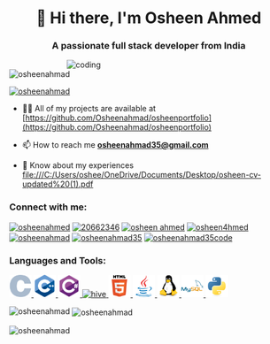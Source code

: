 <h1 align="center">👋 Hi there, I'm Osheen Ahmed</h1>
<h3 align="center">A passionate full stack developer from India</h3>
<img align ="right" alt ="coding" width="400"src="https://i.pinimg.com/originals/91/6b/1c/916b1c0b9788ad87b9ccdfc71bbdadf3.gif">

<p align="left"> <img src="https://komarev.com/ghpvc/?username=osheenahmad&label=Profile%20views&color=0e75b6&style=flat" alt="osheenahmad" /> </p>

<p align="left"> <a href="https://github.com/ryo-ma/github-profile-trophy"><img src="https://github-profile-trophy.vercel.app/?username=osheenahmad" alt="osheenahmad" /></a> </p>

- 👨‍💻 All of my projects are available at [https://github.com/Osheenahmad/osheenportfolio](https://github.com/Osheenahmad/osheenportfolio)

- 📫 How to reach me **osheenahmad35@gmail.com**

- 📄 Know about my experiences [file:///C:/Users/oshee/OneDrive/Documents/Desktop/osheen-cv-updated%20(1).pdf](file:///C:/Users/oshee/OneDrive/Documents/Desktop/osheen-cv-updated%20(1).pdf)

<h3 align="left">Connect with me:</h3>
<p align="left">
<a href="https://linkedin.com/in/osheenahmed" target="blank"><img align="center" src="https://raw.githubusercontent.com/rahuldkjain/github-profile-readme-generator/master/src/images/icons/Social/linked-in-alt.svg" alt="osheenahmed" height="30" width="40" /></a>
<a href="https://stackoverflow.com/users/20662346" target="blank"><img align="center" src="https://raw.githubusercontent.com/rahuldkjain/github-profile-readme-generator/master/src/images/icons/Social/stack-overflow.svg" alt="20662346" height="30" width="40" /></a>
<a href="https://fb.com/osheen ahmed" target="blank"><img align="center" src="https://raw.githubusercontent.com/rahuldkjain/github-profile-readme-generator/master/src/images/icons/Social/facebook.svg" alt="osheen ahmed" height="30" width="40" /></a>
<a href="https://instagram.com/osheen4hmed" target="blank"><img align="center" src="https://raw.githubusercontent.com/rahuldkjain/github-profile-readme-generator/master/src/images/icons/Social/instagram.svg" alt="osheen4hmed" height="30" width="40" /></a>
<a href="https://www.codechef.com/users/osheenahmad" target="blank"><img align="center" src="https://cdn.jsdelivr.net/npm/simple-icons@3.1.0/icons/codechef.svg" alt="osheenahmad" height="30" width="40" /></a>
<a href="https://www.hackerrank.com/osheenahmad35" target="blank"><img align="center" src="https://raw.githubusercontent.com/rahuldkjain/github-profile-readme-generator/master/src/images/icons/Social/hackerrank.svg" alt="osheenahmad35" height="30" width="40" /></a>
<a href="https://www.leetcode.com/osheenahmad35code" target="blank"><img align="center" src="https://raw.githubusercontent.com/rahuldkjain/github-profile-readme-generator/master/src/images/icons/Social/leet-code.svg" alt="osheenahmad35code" height="30" width="40" /></a>
</p>

<h3 align="left">Languages and Tools:</h3>
<p align="left"> <a href="https://www.cprogramming.com/" target="_blank" rel="noreferrer"> <img src="https://raw.githubusercontent.com/devicons/devicon/master/icons/c/c-original.svg" alt="c" width="40" height="40"/> </a> <a href="https://www.w3schools.com/cpp/" target="_blank" rel="noreferrer"> <img src="https://raw.githubusercontent.com/devicons/devicon/master/icons/cplusplus/cplusplus-original.svg" alt="cplusplus" width="40" height="40"/> </a> <a href="https://www.w3schools.com/cs/" target="_blank" rel="noreferrer"> <img src="https://raw.githubusercontent.com/devicons/devicon/master/icons/csharp/csharp-original.svg" alt="csharp" width="40" height="40"/> </a> <a href="https://hive.apache.org/" target="_blank" rel="noreferrer"> <img src="https://www.vectorlogo.zone/logos/apache_hive/apache_hive-icon.svg" alt="hive" width="40" height="40"/> </a> <a href="https://www.w3.org/html/" target="_blank" rel="noreferrer"> <img src="https://raw.githubusercontent.com/devicons/devicon/master/icons/html5/html5-original-wordmark.svg" alt="html5" width="40" height="40"/> </a> <a href="https://www.java.com" target="_blank" rel="noreferrer"> <img src="https://raw.githubusercontent.com/devicons/devicon/master/icons/java/java-original.svg" alt="java" width="40" height="40"/> </a> <a href="https://www.linux.org/" target="_blank" rel="noreferrer"> <img src="https://raw.githubusercontent.com/devicons/devicon/master/icons/linux/linux-original.svg" alt="linux" width="40" height="40"/> </a> <a href="https://www.mysql.com/" target="_blank" rel="noreferrer"> <img src="https://raw.githubusercontent.com/devicons/devicon/master/icons/mysql/mysql-original-wordmark.svg" alt="mysql" width="40" height="40"/> </a> <a href="https://www.python.org" target="_blank" rel="noreferrer"> <img src="https://raw.githubusercontent.com/devicons/devicon/master/icons/python/python-original.svg" alt="python" width="40" height="40"/> </a> </p>

<p><img align="left" src="https://github-readme-stats.vercel.app/api/top-langs?username=osheenahmad&show_icons=true&locale=en&layout=compact" alt="osheenahmad" /></p>

<p>&nbsp;<img align="center" src="https://github-readme-stats.vercel.app/api?username=osheenahmad&show_icons=true&locale=en" alt="osheenahmad" /></p>

<p><img align="center" src="https://github-readme-streak-stats.herokuapp.com/?user=osheenahmad&" alt="osheenahmad" /></p>
